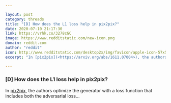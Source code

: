 ```yaml
---

layout: post
category: threads
title: "[D] How does the L1 loss help in pix2pix?"
date: 2020-07-10 21:17:30
link: https://vrhk.co/3278cGC
image: https://www.redditstatic.com/new-icon.png
domain: reddit.com
author: "reddit"
icon: http://www.redditstatic.com/desktop2x/img/favicon/apple-icon-57x57.png
excerpt: "In [pix2pix](<https://arxiv.org/abs/1611.07004>), the authors optimize the generator with a loss function that includes both the adversarial loss..."

---
```


### [D] How does the L1 loss help in pix2pix?

In [pix2pix](<https://arxiv.org/abs/1611.07004>), the authors optimize the generator with a loss function that includes both the adversarial loss...